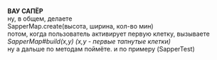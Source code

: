 **ВАУ САПЁР**<br />
ну, в общем, делаете<br />
SapperMap.create(высота, ширина, кол-во мин)<br />
потом, когда пользователь активирует первую клетку, вызываете<br />
_SapperMap#build(x,y) (x,y - первые тапнутые клетки)_<br />
ну а дальше по методам поймёте. и по примеру (SapperTest)
